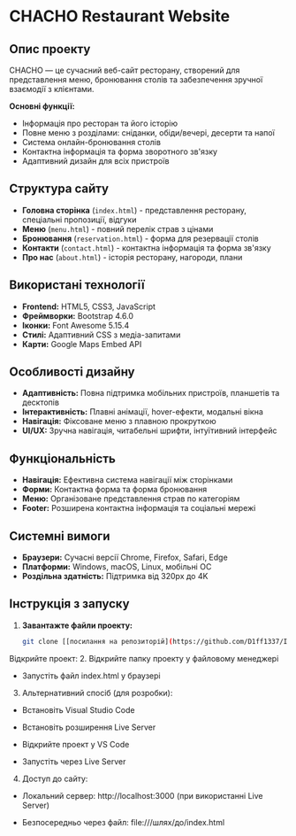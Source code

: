 # CHACHO Restaurant Website

## Опис проекту

CHACHO — це сучасний веб-сайт ресторану, створений для представлення меню, бронювання столів та забезпечення зручної взаємодії з клієнтами.

**Основні функції:**
- Інформація про ресторан та його історію
- Повне меню з розділами: сніданки, обіди/вечері, десерти та напої
- Система онлайн-бронювання столів
- Контактна інформація та форма зворотного зв'язку
- Адаптивний дизайн для всіх пристроїв

## Структура сайту

- **Головна сторінка** (`index.html`) - представлення ресторану, спеціальні пропозиції, відгуки
- **Меню** (`menu.html`) - повний перелік страв з цінами
- **Бронювання** (`reservation.html`) - форма для резервації столів
- **Контакти** (`contact.html`) - контактна інформація та форма зв'язку
- **Про нас** (`about.html`) - історія ресторану, нагороди, плани

## Використані технології

- **Frontend:** HTML5, CSS3, JavaScript
- **Фреймворки:** Bootstrap 4.6.0
- **Іконки:** Font Awesome 5.15.4
- **Стилі:** Адаптивний CSS з медіа-запитами
- **Карти:** Google Maps Embed API

## Особливості дизайну

- **Адаптивність:** Повна підтримка мобільних пристроїв, планшетів та десктопів
- **Інтерактивність:** Плавні анімації, hover-ефекти, модальні вікна
- **Навігація:** Фіксоване меню з плавною прокруткою
- **UI/UX:** Зручна навігація, читабельні шрифти, інтуїтивний інтерфейс

## Функціональність

- **Навігація:** Ефективна система навігації між сторінками
- **Форми:** Контактна форма та форма бронювання
- **Меню:** Організоване представлення страв по категоріям
- **Footer:** Розширена контактна інформація та соціальні мережі

## Системні вимоги

- **Браузери:** Сучасні версії Chrome, Firefox, Safari, Edge
- **Платформи:** Windows, macOS, Linux, мобільні ОС
- **Роздільна здатність:** Підтримка від 320px до 4K

## Інструкція з запуску

1. **Завантажте файли проекту:**
   ```bash
   git clone [[посилання на репозиторій](https://github.com/D1ff1337/IS-44_webapp_Kirieiev_Maksim_Chacho_restourant_Kirieiev.git)]
   
Відкрийте проект:
2. Відкрийте папку проекту у файловому менеджері

- Запустіть файл index.html у браузері

3. Альтернативний спосіб (для розробки):

- Встановіть Visual Studio Code

- Встановіть розширення Live Server

- Відкрийте проект у VS Code

- Запустіть через Live Server

4. Доступ до сайту:

- Локальний сервер: http://localhost:3000 (при використанні Live Server)

- Безпосередньо через файл: file:///шлях/до/index.html
